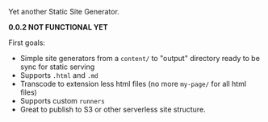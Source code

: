 Yet another Static Site Generator.

**0.0.2 NOT FUNCTIONAL YET**

First goals: 

- Simple site generators from a `content/` to "output" directory ready to be sync for static serving
- Supports `.html` and `.md`
- Transcode to extension less html files (no more `my-page/` for all html files)
- Supports custom `runners`
- Great to publish to S3 or other serverless site structure. 

